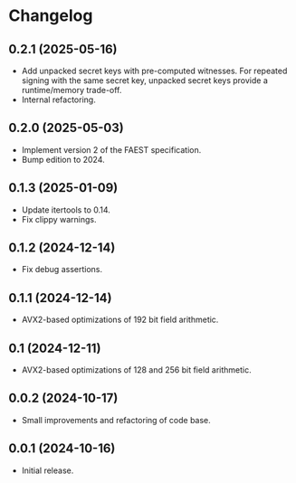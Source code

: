 # Changelog

## 0.2.1 (2025-05-16)

* Add unpacked secret keys with pre-computed witnesses.
  For repeated signing with the same secret key, unpacked secret keys provide a
  runtime/memory trade-off.
* Internal refactoring.

## 0.2.0 (2025-05-03)

* Implement version 2 of the FAEST specification.
* Bump edition to 2024.

## 0.1.3 (2025-01-09)

* Update itertools to 0.14.
* Fix clippy warnings.

## 0.1.2 (2024-12-14)

* Fix debug assertions.

## 0.1.1 (2024-12-14)

* AVX2-based optimizations of 192 bit field arithmetic.

## 0.1 (2024-12-11)

* AVX2-based optimizations of 128 and 256 bit field arithmetic.

## 0.0.2 (2024-10-17)

* Small improvements and refactoring of code base.

## 0.0.1 (2024-10-16)

* Initial release.
